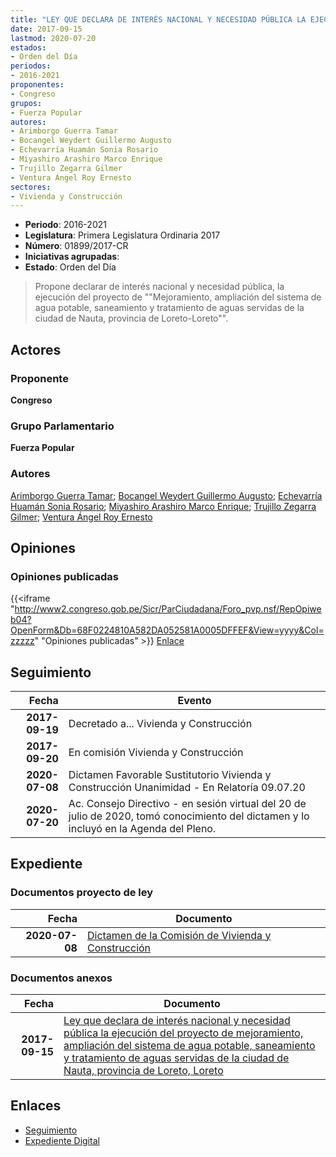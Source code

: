 ```yaml
---
title: "LEY QUE DECLARA DE INTERÉS NACIONAL Y NECESIDAD PÚBLICA LA EJECUCIÓN DEL PROYECTO DE MEJORAMIENTO, AMPLIACIÓN DEL SISTEMA DE AGUA POTABLE, SANEAMIENTO Y TRATAMIENTO DE AGUAS SERVIDAS DE LA CIUDAD DE NAUTA, PROVINCIA DE LORETO-LORETO"
date: 2017-09-15
lastmod: 2020-07-20
estados:
- Orden del Día
periodos:
- 2016-2021
proponentes:
- Congreso
grupos:
- Fuerza Popular
autores:
- Arimborgo Guerra Tamar
- Bocangel Weydert Guillermo Augusto
- Echevarría Huamán Sonia Rosario
- Miyashiro Arashiro Marco Enrique
- Trujillo Zegarra Gilmer
- Ventura Ángel Roy Ernesto
sectores:
- Vivienda y Construcción
---
```

- **Periodo**: 2016-2021
- **Legislatura**: Primera Legislatura Ordinaria 2017
- **Número**: 01899/2017-CR
- **Iniciativas agrupadas**: 
- **Estado**: Orden del Día

> Propone declarar de interés nacional y necesidad pública, la ejecución del proyecto de ""Mejoramiento, ampliación del sistema de agua potable, saneamiento y tratamiento de aguas servidas de la ciudad de Nauta, provincia de Loreto-Loreto"".


## Actores

### Proponente

**Congreso**

### Grupo Parlamentario

**Fuerza Popular**

### Autores

[Arimborgo Guerra Tamar](mailto:mailto:tarimborgo@congreso.gob.pe); [Bocangel Weydert Guillermo Augusto](mailto:mailto:gbocangel@congreso.gob.pe); [Echevarría Huamán Sonia Rosario](mailto:mailto:sechevarria@congreso.gob.pe); [Miyashiro Arashiro Marco Enrique](mailto:mailto:mmiyashiro@congreso.gob.pe); [Trujillo Zegarra Gilmer](mailto:mailto:gtrujilloz@congreso.gob.pe); [Ventura Ángel Roy Ernesto](mailto:mailto:rventura@congreso.gob.pe)

## Opiniones

### Opiniones publicadas

{{<iframe "http://www2.congreso.gob.pe/Sicr/ParCiudadana/Foro_pvp.nsf/RepOpiweb04?OpenForm&Db=68F0224810A582DA052581A0005DFFEF&View=yyyy&Col=zzzzz" "Opiniones publicadas" >}}
[Enlace](http://www2.congreso.gob.pe/Sicr/ParCiudadana/Foro_pvp.nsf/RepOpiweb04?OpenForm&Db=68F0224810A582DA052581A0005DFFEF&View=yyyy&Col=zzzzz)


## Seguimiento

| Fecha | Evento |
|------:|--------|
| **2017-09-19** | Decretado a... Vivienda y Construcción |
| **2017-09-20** | En comisión Vivienda y Construcción |
| **2020-07-08** | Dictamen Favorable Sustitutorio Vivienda y Construcción Unanimidad - En Relatoría 09.07.20 |
| **2020-07-20** | Ac. Consejo Directivo - en sesión virtual del 20 de julio de 2020, tomó conocimiento del dictamen y lo incluyó en la Agenda del Pleno. |

## Expediente

### Documentos proyecto de ley

| Fecha | Documento |
|------:|-----------|
| **2020-07-08** | [Dictamen de la Comisión de Vivienda y Construcción](http://www.leyes.congreso.gob.pe/Documentos/2016_2021/Dictamenes/Proyectos_de_Ley/01899DC24MAY-20200708.pdf) |

### Documentos anexos

| Fecha | Documento |
|------:|-----------|
| **2017-09-15** | [Ley que declara de interés nacional y necesidad pública la ejecución del proyecto de mejoramiento, ampliación del sistema de agua potable, saneamiento y tratamiento de aguas servidas de la ciudad de Nauta, provincia de Loreto, Loreto](http://www.leyes.congreso.gob.pe/Documentos/2016_2021/Proyectos_de_Ley_y_de_Resoluciones_Legislativas/PL0189920170915.pdf) |

## Enlaces

- [Seguimiento](http://www2.congreso.gob.pe/Sicr/TraDocEstProc/CLProLey2016.nsf/f7fff46988ca05b1052578e100829cc7/49287ba185fc29480525819c00613ae0?OpenDocument)
- [Expediente Digital](http://www2.congreso.gob.pe/Sicr/TraDocEstProc/Expvirt_2011.nsf/visbusqptramdoc1621/01899?opendocument)

